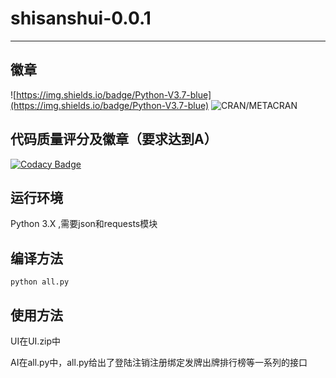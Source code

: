 # shisanshui-0.0.1

----------------------

## 徽章

![https://img.shields.io/badge/Python-V3.7-blue](https://img.shields.io/badge/Python-V3.7-blue) ![CRAN/METACRAN](https://img.shields.io/cran/l/devtools)

## 代码质量评分及徽章（要求达到A）
[![Codacy Badge](https://api.codacy.com/project/badge/Grade/9bc86d6ab0c84b8e83c09efb1370cf62)](https://www.codacy.com/manual/opsiff/shisanshui?utm_source=github.com&amp;utm_medium=referral&amp;utm_content=opsiff/shisanshui&amp;utm_campaign=Badge_Grade)

## 运行环境

Python 3.X ,需要json和requests模块

## 编译方法
`python all.py`

## 使用方法 
UI在UI.zip中

AI在all.py中，all.py给出了登陆注销注册绑定发牌出牌排行榜等一系列的接口
